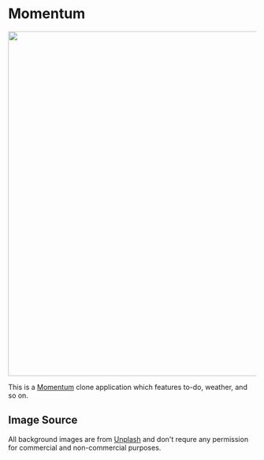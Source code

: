 # Momentum

<img src="https://user-images.githubusercontent.com/86871951/124392153-132f4b00-dd2f-11eb-8811-45acd631a28f.png" width=700>


This is a [Momentum](https://momentumdash.com/) clone application which features to-do, weather, and so on.

## Image Source
All background images are from [Unplash](https://unsplash.com) and don't requre any permission for commercial and non-commercial purposes.
